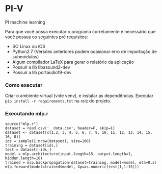 # PI-V
PI machine learning

Para que você possa executar o programa corretamente é necessário que você possua os seguintes pré requisitos:
  * SO Linux ou iOS
  * Python2.7 (Versões anteriores podem ocasionar erro de importação de submódulos)
  * Algum compilador LaTeX para gerar o relatório da aplicação
  * Possuir a lib libasound2-dev
  * Possuir a lib portaudio19-dev

### Como executar
Criar o ambiente virtual (vide venv), e instalar as dependências. Executar `pip install -r requirements.txt` na raiz do projeto.

### Executando mlp.r
```
source("mlp.r")
dataset = read.csv('__data.csv', header=F, skip=1)
dataset <- dataset[c(1,2, 3, 4, 5, 6, 7, 9, 10, 11, 12, 13, 14, 15, 16, 8)]
ids = sample(1:nrow(dataset), size=100)
training = dataset[ids,]
test = dataset[-ids,]
model = mlp.architecture(input.length=15, output.length=1, hidden.length=16)
trained = mlp.backpropagation(dataset=training, model=model, eta=0.5)
mlp.forward(model=trained$model, Xp=as.numeric(test[1,1:15]))
```
